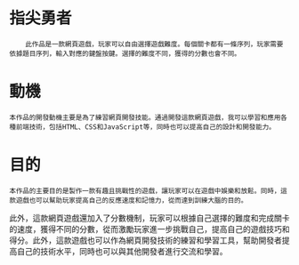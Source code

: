 # 指尖勇者
        此作品是一款網頁遊戲，玩家可以自由選擇遊戲難度。每個關卡都有一條序列，玩家需要依據題目序列，輸入對應的鍵盤按鍵。選擇的難度不同，獲得的分數也會不同。  
# 動機
    本作品的開發動機主要是為了練習網頁開發技能。通過開發這款網頁遊戲，我可以學習和應用各種前端技術，包括HTML、CSS和JavaScript等，同時也可以提高自己的設計和開發能力。
# 目的
    本作品的主要目的是製作一款有趣且挑戰性的遊戲，讓玩家可以在遊戲中娛樂和放鬆。同時，這款遊戲也可以幫助玩家提高自己的反應速度和記憶力，從而達到訓練大腦的目的。

  此外，這款網頁遊戲還加入了分數機制，玩家可以根據自己選擇的難度和完成關卡的速度，獲得不同的分數，從而激勵玩家進一步挑戰自己，提高自己的遊戲技巧和得分。此外，這款遊戲也可以作為網頁開發技術的練習和學習工具，幫助開發者提高自己的技術水平，同時也可以與其他開發者進行交流和學習。
